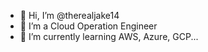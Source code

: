 - 👋 Hi, I’m @therealjake14
- 👀 I’m a Cloud Operation Engineer
- 🌱 I’m currently learning AWS, Azure, GCP...

<!---
therealjake14/therealjake14 is a ✨ special ✨ repository because its `README.md` (this file) appears on your GitHub profile.
You can click the Preview link to take a look at your changes.
--->
